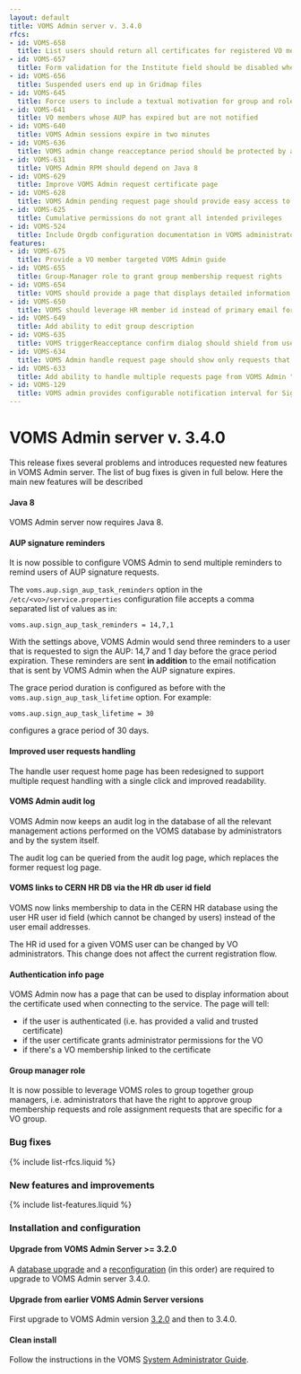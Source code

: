 ```yaml
---
layout: default
title: VOMS Admin server v. 3.4.0
rfcs:
- id: VOMS-658
  title: List users should return all certificates for registered VO members
- id: VOMS-657
  title: Form validation for the Institute field should be disabled when HR DB integration is on
- id: VOMS-656
  title: Suspended users end up in Gridmap files
- id: VOMS-645
  title: Force users to include a textual motivation for group and role requests
- id: VOMS-641
  title: VO members whose AUP has expired but are not notified
- id: VOMS-640
  title: VOMS Admin sessions expire in two minutes
- id: VOMS-636
  title: VOMS admin change reacceptance period should be protected by a confirmation dialog
- id: VOMS-631
  title: VOMS Admin RPM should depend on Java 8
- id: VOMS-629
  title: Improve VOMS Admin request certificate page
- id: VOMS-628
  title: VOMS Admin pending request page should provide easy access to requestor email address
- id: VOMS-625
  title: Cumulative permissions do not grant all intended privileges
- id: VOMS-524
  title: Include Orgdb configuration documentation in VOMS administrator guide
features:
- id: VOMS-675
  title: Provide a VO member targeted VOMS Admin guide
- id: VOMS-655
  title: Group-Manager role to grant group membership request rights
- id: VOMS-654
  title: VOMS should provide a page that displays detailed information about the certificate used to connect to the service
- id: VOMS-650
  title: VOMS should leverage HR member id instead of primary email for linking VOMS and HR membership
- id: VOMS-649
  title: Add ability to edit group description
- id: VOMS-635
  title: VOMS triggerReacceptance confirm dialog should shield from user mistakes
- id: VOMS-634
  title: VOMS Admin handle request page should show only requests that can be handled by an administrator
- id: VOMS-633
  title: Add ability to handle multiple requests page from VOMS Admin "Handle requests" page
- id: VOMS-129
  title: VOMS admin provides configurable notification interval for Sign AUP messages
---
```


# VOMS Admin server v. 3.4.0

This release fixes several problems and introduces requested new features in
VOMS Admin server. The list of bug fixes is given in full below. Here the main
new features will be described

#### Java 8

VOMS Admin server now requires Java 8.

#### AUP signature reminders

It is now possible to configure VOMS Admin to send multiple reminders to remind
users of AUP signature requests.

The `voms.aup.sign_aup_task_reminders` option in the `/etc/<vo>/service.properties` configuration
file accepts a comma separated list of values as in:

    voms.aup.sign_aup_task_reminders = 14,7,1

With the settings above, VOMS Admin would send three reminders to a user that is requested
to sign the AUP: 14,7 and 1 day before the grace period expiration. These reminders are
sent **in addition** to the email notification that is sent by VOMS Admin when the AUP
signature expires.

The grace period duration is configured as before with the `voms.aup.sign_aup_task_lifetime` option.
For example:

    voms.aup.sign_aup_task_lifetime = 30

configures a grace period of 30 days.

#### Improved user requests handling

The handle user request home page has been redesigned to support multiple request handling
with a single click and improved readability.

#### VOMS Admin audit log

VOMS Admin now keeps an audit log in the database of all the relevant
management actions performed on the VOMS database by administrators and by the
system itself.

The audit log can be queried from the audit log page, which replaces the former
request log page.

#### VOMS links to CERN HR DB via the HR db user id field

VOMS now links membership to data in the CERN HR database using the user HR user id field (which
cannot be changed by users) instead of the user email addresses.

The HR id used for a given VOMS user can be changed by VO administrators. This change 
does not affect the current registration flow.

#### Authentication info page

VOMS Admin now has a page that can be used to display information about the
certificate used when connecting to the service. The page will tell:

- if the user is authenticated (i.e. has provided a valid and trusted certificate)
- if the user certificate grants administrator permissions for the VO
- if there's a VO membership linked to the certificate

#### Group manager role

It is now possible to leverage VOMS roles to group together group managers,
i.e. administrators that have the right to approve group membership requests
and role assignment requests that are specific for a VO group.

### Bug fixes

{% include list-rfcs.liquid %}

### New features and improvements

{% include list-features.liquid %}

### Installation and configuration

#### Upgrade from VOMS Admin Server >= 3.2.0

A [database upgrade][db-upgrade] and a [reconfiguration][reconf] (in this order) are
required to upgrade to VOMS Admin server 3.4.0.

#### Upgrade from earlier VOMS Admin Server versions

First upgrade to VOMS Admin version [3.2.0][voms-admin-320-rn] and then to 3.4.0.

#### Clean install

Follow the instructions in the VOMS [System Administrator Guide][sysadmin-guide].

[voms-website]: http://italiangrid.github.io/voms
[sysadmin-guide]:{{site.baseurl}}/documentation/sysadmin-guide/3.0.5
[sysadmin-guide-db-upgrade]:{{site.baseurl}}/documentation/sysadmin-guide/3.0.5/#db-upgrade
[voms-admin-guide]: {{site.baseurl}}/documentation/voms-admin-guide/3.4.0
[voms-admin-320-rn]: {{site.baseurl}}/release-notes/voms-admin-server/3.2.0
[reconf]: {{site.baseurl}}/documentation/sysadmin-guide/3.0.5/#reconf
[db-upgrade]: {{site.baseurl}}/documentation/sysadmin-guide/3.0.5/#db-upgrade
